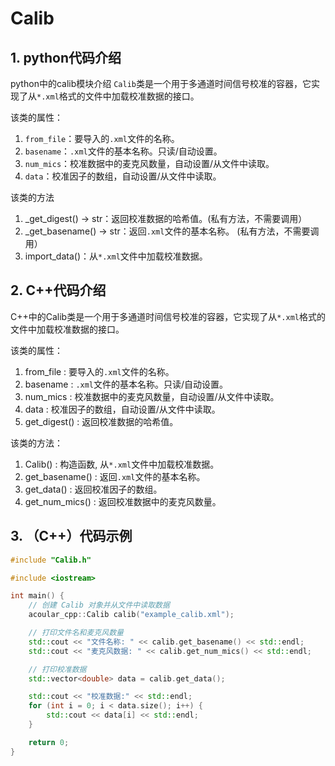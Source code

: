 # Calib 

## 1. python代码介绍

python中的calib模块介绍
`Calib`类是一个用于多通道时间信号校准的容器，它实现了从`*.xml`格式的文件中加载校准数据的接口。

该类的属性：

1. `from_file`：要导入的`.xml`文件的名称。
2. `basename`：`.xml`文件的基本名称。只读/自动设置。
3. `num_mics`：校准数据中的麦克风数量，自动设置/从文件中读取。
4. `data`：校准因子的数组，自动设置/从文件中读取。

该类的方法

1. _get_digest() -> str：返回校准数据的哈希值。(私有方法，不需要调用）
2. _get_basename() -> str：返回`.xml`文件的基本名称。 (私有方法，不需要调用）
3. import_data()：从`*.xml`文件中加载校准数据。

## 2. C++代码介绍

C++中的Calib类是一个用于多通道时间信号校准的容器，它实现了从`*.xml`格式的文件中加载校准数据的接口。

该类的属性：
1. from_file : 要导入的`.xml`文件的名称。
2. basename : `.xml`文件的基本名称。只读/自动设置。
3. num_mics : 校准数据中的麦克风数量，自动设置/从文件中读取。
4. data : 校准因子的数组，自动设置/从文件中读取。
5. get_digest() : 返回校准数据的哈希值。

该类的方法：
1. Calib() : 构造函数, 从`*.xml`文件中加载校准数据。
2. get_basename() : 返回`.xml`文件的基本名称。
3. get_data() : 返回校准因子的数组。
4. get_num_mics() : 返回校准数据中的麦克风数量。

## 3. （C++）代码示例

```cpp
#include "Calib.h"

#include <iostream>

int main() {
    // 创建 Calib 对象并从文件中读取数据
    acoular_cpp::Calib calib("example_calib.xml");

    // 打印文件名和麦克风数量
    std::cout << "文件名称: " << calib.get_basename() << std::endl;
    std::cout << "麦克风数据: " << calib.get_num_mics() << std::endl;

    // 打印校准数据
    std::vector<double> data = calib.get_data();

    std::cout << "校准数据:" << std::endl;
    for (int i = 0; i < data.size(); i++) {
        std::cout << data[i] << std::endl;
    }

    return 0;
}
```
